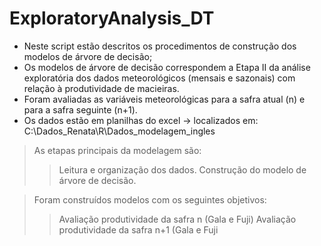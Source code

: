 # ExploratoryAnalysis_DT

- Neste script estão descritos os procedimentos de construção dos modelos de árvore de decisão; 
- Os modelos de árvore de decisão correspondem a Etapa II da análise exploratória dos dados meteorológicos (mensais e sazonais) com relação à produtividade de macieiras.
- Foram avaliadas as variáveis meteorológicas para a safra atual (n) e para a safra seguinte (n+1).
- Os dados estão em planilhas do excel -> localizados em: C:\Dados_Renata\R\Dados_modelagem_ingles


> As etapas principais da modelagem são:
> > Leitura e organização dos dados.
> > Construção do modelo de árvore de decisão.

> Foram construídos modelos com os seguintes objetivos:
> > Avaliação produtividade da safra n (Gala e Fuji)
> > Avaliação produtividade da safra n+1 (Gala e Fuji
